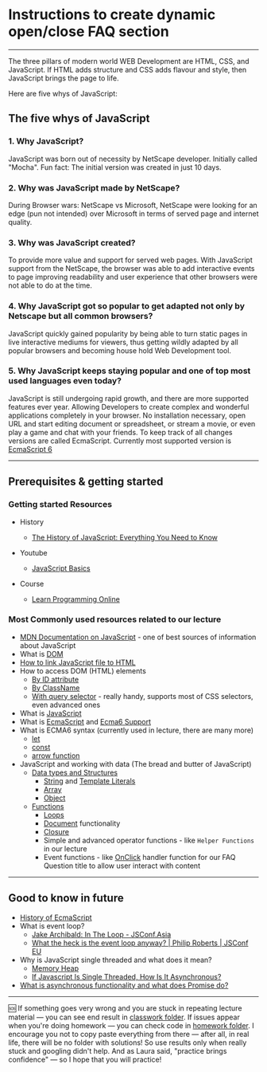 # Instructions to create dynamic open/close FAQ section

---

The three pillars of modern world WEB Development are HTML, CSS, and JavaScript.
If HTML adds structure and CSS adds flavour and style, then JavaScript brings the page to life.

Here are five whys of JavaScript:

## The five whys of JavaScript

### 1. Why JavaScript?

JavaScript was born out of necessity by NetScape developer. Initially called "Mocha". Fun fact: The initial version was created in just 10 days.

### 2. Why was JavaScript made by NetScape?

During Browser wars: NetScape vs Microsoft, NetScape were looking for an edge (pun not intended) over Microsoft in terms of served page and internet quality.

### 3. Why was JavaScript created?

To provide more value and support for served web pages. With JavaScript support from the NetScape, the browser was able to add interactive events to page improving readability and user experience that other browsers were not able to do at the time.

### 4. Why JavaScript got so popular to get adapted not only by Netscape but all common browsers?

JavaScript quickly gained popularity by being able to turn static pages in live interactive mediums for viewers, thus getting wildly adapted by all popular browsers and becoming house hold Web Development tool.

### 5. Why JavaScript keeps staying popular and one of top most used languages even today?

JavaScript is still undergoing rapid growth, and there are more supported features ever year. Allowing Developers to create complex and wonderful applications completely in your browser. No installation necessary, open URL and start editing document or spreadsheet, or stream a movie, or even play a game and chat with your friends.
To keep track of all changes versions are called EcmaScript. Currently most supported version is [EcmaScript 6](https://caniuse.com/?search=es6)

---

## Prerequisites & getting started

### Getting started Resources

- History
  - [The History of JavaScript: Everything You Need to Know](https://www.springboard.com/blog/data-science/history-of-javascript/)
- Youtube
  - [JavaScript Basics](https://www.youtube.com/playlist?list=PLpDGn9xs9oZnacBta9zmdYDr8yuVf09wF)
- Course

  - [Learn Programming Online](https://learnprogramming.online/)

### Most Commonly used resources related to our lecture

- [MDN Documentation on JavaScript](https://developer.mozilla.org/en-US/docs/Web/JavaScript) - one of best sources of information about JavaScript
- What is [DOM](https://developer.mozilla.org/en-US/docs/Web/API/Document_Object_Model)
- [How to link JavaScript file to HTML](https://developer.mozilla.org/en-US/docs/Web/HTML/Element/script)
- How to access DOM (HTML) elements
  - [By ID attribute](https://developer.mozilla.org/en-US/docs/Web/API/Document/getElementById)
  - [By ClassName](https://developer.mozilla.org/en-US/docs/Web/API/Document/getElementsByClassName)
  - [With query selector](https://developer.mozilla.org/en-US/docs/Web/API/Document/querySelector) - really handy, supports most of CSS selectors, even advanced ones
- What is [JavaScript](https://developer.mozilla.org/en-US/docs/Web/JavaScript)
- What is [EcmaScript](https://en.wikipedia.org/wiki/ECMAScript) and [Ecma6 Support](https://caniuse.com/?search=es6)
- What is ECMA6 syntax (currently used in lecture, there are many more)
  - [let](https://developer.mozilla.org/en-US/docs/Web/JavaScript/Reference/Statements/let)
  - [const](https://developer.mozilla.org/en-US/docs/Web/JavaScript/Reference/Statements/const)
  - [arrow function](https://developer.mozilla.org/en-US/docs/Web/JavaScript/Reference/Functions/Arrow_functions)
- JavaScript and working with data (The bread and butter of JavaScript)
  - [Data types and Structures](https://developer.mozilla.org/en-US/docs/Web/JavaScript/Data_structures)
    - [String](https://developer.mozilla.org/en-US/docs/Web/JavaScript/Reference/Global_Objects/String) and [Template Literals](https://developer.mozilla.org/en-US/docs/Web/JavaScript/Reference/Template_literals)
    - [Array](https://developer.mozilla.org/en-US/docs/Web/JavaScript/Reference/Global_Objects/Array)
    - [Object](https://developer.mozilla.org/en-US/docs/Web/JavaScript/Reference/Global_Objects/Object)
  - [Functions](https://developer.mozilla.org/en-US/docs/Web/JavaScript/Reference/Global_Objects/Function)
    - [Loops](https://developer.mozilla.org/en-US/docs/Web/JavaScript/Guide/Loops_and_iteration)
    - [Document](https://developer.mozilla.org/en-US/docs/Web/API/Document) functionality
    - [Closure](https://developer.mozilla.org/en-US/docs/Web/JavaScript/Closures)
    - Simple and advanced operator functions - like `Helper Functions` in our lecture
    - Event functions - like [OnClick](https://developer.mozilla.org/en-US/docs/Web/API/Element/click_event) handler function for our FAQ Question title to allow user interact with content

---

## Good to know in future

- [History of EcmaScript](https://www.benmvp.com/blog/learning-es6-history-of-ecmascript/)
- What is event loop?
  - [Jake Archibald: In The Loop - JSConf.Asia](https://www.youtube.com/watch?v=cCOL7MC4Pl0)
  - [What the heck is the event loop anyway? | Philip Roberts | JSConf EU](https://www.youtube.com/watch?v=8aGhZQkoFbQ)
- Why is JavaScript single threaded and what does it mean?
  - [Memory Heap](https://developer.mozilla.org/en-US/docs/Web/JavaScript/Memory_Management)
  - [If Javascript Is Single Threaded, How Is It Asynchronous?](https://dev.to/bbarbour/if-javascript-is-single-threaded-how-is-it-asynchronous-56gd)
- [What is asynchronous functionality and what does Promise do?](https://developer.mozilla.org/en-US/docs/Web/JavaScript/Reference/Global_Objects/Promise)

---

🆘 If something goes very wrong and you are stuck in repeating lecture material — you can see end result in [classwork folder](https://github.com/alynioke/rtg-mentorship-2022/tree/main/lecture%201/classwork). If issues appear when you're doing homework — you can check code in [homework folder](https://github.com/alynioke/rtg-mentorship-2022/tree/main/lecture%201/homework). I encourage you not to copy paste everything from there — after all, in real life, there will be no folder with solutions! So use results only when really stuck and googling didn't help. And as Laura said, "practice brings confidence" — so I hope that you will practice!
